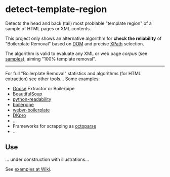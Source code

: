 # detect-template-region
Detects the head and back (tail) most problable "template region" of a sample of HTML pages or XML contents.

This project only shows an alternative algorithm for **check the reliability** of "Boilerplate Removal" based on [DOM](https://en.wikipedia.org/wiki/Document_Object_Model) and precise [XPath](https://en.wikipedia.org/wiki/XPath) selection.

The algorithm is valid to evaluate any XML or web page *corpus* (see [samples](originalContent)), aiming "100% template removal".

----

For full "Boilerplate Removal" statistics and algorithms (for HTML extraction) see other tools... Some examples:

* [Goose](https://github.com/grangier/python-goose) Extractor or Boilerpipe
* [BeautifulSoup](https://www.crummy.com/software/BeautifulSoup/)
* [python-readability](https://github.com/buriy/python-readability)
* [boilerpipe](https://github.com/kohlschutter/boilerpipe)
* [webvr-boilerplate](https://github.com/borismus/webvr-boilerplate)
* [DKpro](https://dkpro.github.io)
* ...
* Frameworks for scrapping as [octoparse](http://www.octoparse.com/product/)
* ...

## Use
... under construction with illustrations... 

See [examples at Wiki](https://github.com/ppKrauss/detect-template-region/wiki/Examples).
